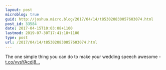 ```yaml
---
layout: post
microblog: true
guid: http://joshua.micro.blog/2017/04/14/t853020830057603074.html
post_id: 33584
date: 2017-04-15T10:03:08+1100
lastmod: 2019-07-30T17:41:18+1100
type: post
url: /2017/04/14/t853020830057603074.html
---
```

The one simple thing you can do to make your wedding speech awesome - [t.co/vvsYAcdj8...](https://t.co/vvsYAcdj8f)
